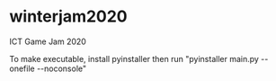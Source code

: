 # winterjam2020
ICT Game Jam 2020

To make executable, install pyinstaller then run "pyinstaller main.py --onefile --noconsole"
